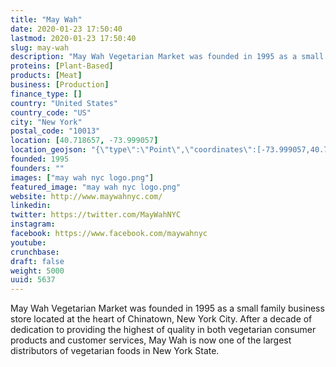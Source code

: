 ```yaml
---
title: "May Wah"
date: 2020-01-23 17:50:40
lastmod: 2020-01-23 17:50:40
slug: may-wah
description: "May Wah Vegetarian Market was founded in 1995 as a small family business store located at the heart of Chinatown, New York City. After a decade of dedication to providing the highest of quality in both vegetarian consumer products and customer services, May Wah is now one of the largest distributors of vegetarian foods in New York State."
proteins: [Plant-Based]
products: [Meat]
business: [Production]
finance_type: []
country: "United States"
country_code: "US"
city: "New York"
postal_code: "10013"
location: [40.718657, -73.999057]
location_geojson: "{\"type\":\"Point\",\"coordinates\":[-73.999057,40.718657]}"
founded: 1995
founders: ""
images: ["may wah nyc logo.png"]
featured_image: "may wah nyc logo.png"
website: http://www.maywahnyc.com/
linkedin: 
twitter: https://twitter.com/MayWahNYC
instagram: 
facebook: https://www.facebook.com/maywahnyc
youtube: 
crunchbase: 
draft: false
weight: 5000
uuid: 5637
---
```

May Wah Vegetarian Market was founded in 1995 as a small family business store located at the heart of Chinatown, New York City. After a decade of dedication to providing the highest of quality in both vegetarian consumer products and customer services, May Wah is now one of the largest distributors of vegetarian foods in New York State.
